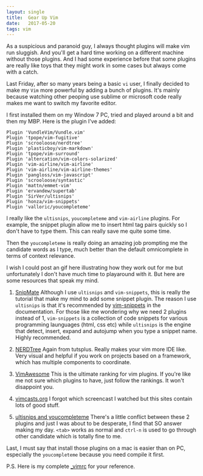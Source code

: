 ```yaml
---
layout: single
title:  Gear Up Vim
date:   2017-05-20
tags: vim
---
```

As a suspicious and paranoid guy, I always thought plugins will make vim run sluggish. And you'll get a hard time working on a different machine without those plugins. And I had some experience before that some plugins are really like toys that they might work in some cases but always come with a catch.

Last Friday, after so many years being a basic `vi` user, I finally decided to make my `Vim` more powerful by adding a bunch of plugins. It's mainly because watching other peoping use sublime or microsoft code really makes me want to switch my favorite editor. 

I first installed them on my Window 7 PC, tried and played around a bit and then my MBP. Here is the plugin I've added:

    Plugin 'VundleVim/Vundle.vim'
    Plugin 'tpope/vim-fugitive'
    Plugin 'scrooloose/nerdtree'
    Plugin 'plasticboy/vim-markdown'
    Plugin 'tpope/vim-surround'
    Plugin 'altercation/vim-colors-solarized'
    Plugin 'vim-airline/vim-airline'
    Plugin 'vim-airline/vim-airline-themes'
    Plugin 'pangloss/vim-javascript'
    Plugin 'scrooloose/syntastic'
    Plugin 'mattn/emmet-vim'
    Plugin 'ervandew/supertab'
    Plugin 'SirVer/ultisnips'
    Plugin 'honza/vim-snippets'
    Plugin 'valloric/youcompleteme'

I really like the `ultisnips`, `youcompleteme` and `vim-airline` plugins. For example, the snippet plugin allow me to insert html tag pairs quickly so I don't have to type them. This can really save me quite some time.

Then the `youcompleteme` is really doing an amazing job prompting me the candidate words as I type, much better than the default omnicomplete in terms of context relevance.

I wish I could post an gif here illustrating how they work out for me but unfortunately I don't have much time to playaround with it. But here are some resources that speak my mind.

1. [SnipMate](https://code.tutsplus.com/tutorials/vim-essential-plugin-snipmate--net-19356)
Although I use `ultisnips` and `vim-snippets`, this is really the tutorial that make my mind to add some snippet plugin. The reason I use `ultisnips` is that it's recommended by [vim-snippets](https://github.com/honza/vim-snippets) in the documentation. For those like me wondering why we need 2 plugins instead of 1, `vim-snippets` is a collection of code snippets for various programming launguages (html, css etc) while `ultisnips` is the engine that detect, insert, expand and autojump when you type a snippet name. Highly recommended.

2. [NERDTree](https://code.tutsplus.com/tutorials/vim-essential-plugin-nerdtree--net-19692)
Again from tutsplus. Really makes your vim more IDE like. Very visual and helpful if you work on projects based on a framework, which has multiple components to coordinate.

3. [VimAwesome](http://vimawesome.com/)
This is the ultimate ranking for vim plugins. If you're like me not sure which plugins to have, just follow the rankings. It won't disappoint you.

4. [vimcasts.org](http://vimcasts.org/)
I forgot which screencast I watched but this sites contain lots of good stuff.

5. [ultisnips and youcompleteme](http://stackoverflow.com/a/22253548/247807)
There's a little conflict between these 2 plugins and just I was about to be desperate, I find that SO answer making my day. `<tab>` works as normal and `ctrl-n` is used to go through other candidate which is totally fine to me.

Last, I must say that install those plugins on a mac is easier than on PC, especially the `youcompleteme` because you need compile it first.

P.S. Here is my complete [_vimrc](https://github.com/sandyleo26/dotfiles/blob/master/_vimrc) for your reference.

